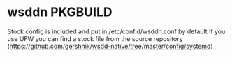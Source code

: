# wsddn PKGBUILD

Stock config is included and put in /etc/conf.d/wsddn.conf by default
If you use UFW you can find a stock file from the source repository (https://github.com/gershnik/wsdd-native/tree/master/config/systemd)